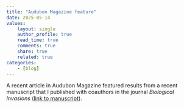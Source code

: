 ```yaml
---
title: "Audubon Magazine feature"
date: 2025-05-14
values:
    layout: single
    author_profile: true
    read_time: true
    comments: true
    share: true
    related: true
categories:
    - [blog]
---
```


A recent article in Audubon Magazine featured results from a recent manuscript that I published with coauthors in the journal *Biological Invasions* ([link to manuscript](https://link.springer.com/article/10.1007/s10530-024-03268-8)).


